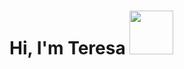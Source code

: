 # Hi, I'm Teresa <img src="https://camo.githubusercontent.com/b0fa06ee100360ae8811a115c133de7848891e3b/68747470733a2f2f6769746875622e6769746875626173736574732e636f6d2f696d616765732f6d6f6e612d776869737065722e676966" width="70" height="70" />


